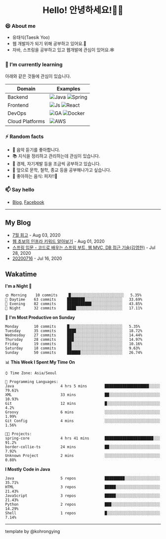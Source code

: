 # <div align="center">Hello! 안녕하세요!👩‍💻</div>

### 😄 About me
* 유태식(Taesik Yoo)
* 웹 개발자가 되기 위해 공부하고 있어요.📝 
* 자바, 스프링을 공부하고 있고 웹개발에 관심이 있어요.🕸

### 🌱 I’m currently learning
아래와 같은 것들에 관심이 있습니다.

|Domain|Examples|
|---|---|
|Backend|![Java](https://img.shields.io/badge/java-green?style=for-the-badge&logo=java&logoColor=white) ![Spring](https://img.shields.io/badge/spring-green?style=for-the-badge&logo=spring&logoColor=white)  |
|Frontend| ![Js](https://img.shields.io/badge/javascript-blue?style=for-the-badge&logo=javascript&logoColor=white) ![React](https://img.shields.io/badge/react-blue?style=for-the-badge&logo=react&logoColor=white) |
|DevOps|![GA](https://img.shields.io/badge/Github_Actions-purple?style=for-the-badge&logo=github) ![Docker](https://img.shields.io/badge/Docker-purple?style=for-the-badge&logo=docker&logoColor=white)  |
|Cloud Platforms|![AWS](https://img.shields.io/badge/AWS-orange?style=for-the-badge&logo=amazon-aws) |


### ⚡ Random facts
- 🎸 음악 듣기를 좋아합니다.
- 📚 지식을 정리하고 관리하는데 관심이 있습니다.
- 💸 경제, 자기계발 등을 조금씩 공부하고 있습니다.
- 🤔 앞으로 문학, 철학, 종교 등을 공부해나가고 싶습니다.
- 🍲 좋아하는 음식: 피자!!🍕


### 📫 Say hello
- [Blog](https://isholiday.tistory.com),
[Facebook](https://www.facebook.com/yootsets)

---

## My Blog
<!-- BLOGPOSTS:START -->
<!-- BLOGPOSTS:END -->
- [7월 회고](https://isholiday.tistory.com/21) - Aug 03, 2020<br>
- [웹 초보의 인프라 키워드 알아보기](https://isholiday.tistory.com/19) - Aug 01, 2020<br>
- [스프링 입문 - 코드로 배우는 스프링 부트, 웹 MVC, DB 접근 기술(김영한)](https://isholiday.tistory.com/18) - Jul 28, 2020<br>
- [20200716](https://isholiday.tistory.com/14) - Jul 16, 2020<br>

## Wakatime
<!--START_SECTION:waka-->
**I'm a Night 🦉** 

```text
🌞 Morning    10 commits     █░░░░░░░░░░░░░░░░░░░░░░░░   5.35% 
🌆 Daytime    63 commits     ████████░░░░░░░░░░░░░░░░░   33.69% 
🌃 Evening    82 commits     ███████████░░░░░░░░░░░░░░   43.85% 
🌙 Night      32 commits     ████░░░░░░░░░░░░░░░░░░░░░   17.11%

```
📅 **I'm Most Productive on Sunday** 

```text
Monday       10 commits     █░░░░░░░░░░░░░░░░░░░░░░░░   5.35% 
Tuesday      35 commits     ████░░░░░░░░░░░░░░░░░░░░░   18.72% 
Wednesday    27 commits     ███░░░░░░░░░░░░░░░░░░░░░░   14.44% 
Thursday     28 commits     ███░░░░░░░░░░░░░░░░░░░░░░   14.97% 
Friday       19 commits     ██░░░░░░░░░░░░░░░░░░░░░░░   10.16% 
Saturday     18 commits     ██░░░░░░░░░░░░░░░░░░░░░░░   9.63% 
Sunday       50 commits     ██████░░░░░░░░░░░░░░░░░░░   26.74%

```


📊 **This Week I Spent My Time On** 

```text
⌚︎ Time Zone: Asia/Seoul

💬 Programming Languages: 
Java                     4 hrs 5 mins        ████████████████████░░░░░   79.61% 
XML                      33 mins             ██░░░░░░░░░░░░░░░░░░░░░░░   10.93% 
Git                      12 mins             █░░░░░░░░░░░░░░░░░░░░░░░░   4.2% 
Groovy                   6 mins              ░░░░░░░░░░░░░░░░░░░░░░░░░   1.99% 
Git Config               4 mins              ░░░░░░░░░░░░░░░░░░░░░░░░░   1.56%

🐱‍💻 Projects: 
spring-core              4 hrs 41 mins       ██████████████████████░░░   91.2% 
border-collie-ts         24 mins             ██░░░░░░░░░░░░░░░░░░░░░░░   7.92% 
Unknown Project          2 mins              ░░░░░░░░░░░░░░░░░░░░░░░░░   0.88%

```

**I Mostly Code in Java** 

```text
Java                     5 repos             █████████░░░░░░░░░░░░░░░░   35.71% 
HTML                     3 repos             █████░░░░░░░░░░░░░░░░░░░░   21.43% 
JavaScript               3 repos             █████░░░░░░░░░░░░░░░░░░░░   21.43% 
Python                   2 repos             ███░░░░░░░░░░░░░░░░░░░░░░   14.29% 
Shell                    1 repos             █░░░░░░░░░░░░░░░░░░░░░░░░   7.14%

```



<!--END_SECTION:waka-->

---

template by @kohrongying

 <!--
 **taesikyoo/taesikyoo** is a ✨ _special_ ✨ repository because its `README.md` (this file) appears on your GitHub profile.
 
 Here are some ideas to get you started:
 
 - 🔭 I’m currently working on ...
 - 🌱 I’m currently learning ...
 - 👯 I’m looking to collaborate on ...
 - 🤔 I’m looking for help with ...
 - 💬 Ask me about ...
 - 📫 How to reach me: ...
 - 😄 Pronouns: ...
 - ⚡ Fun fact: ...
 --> 